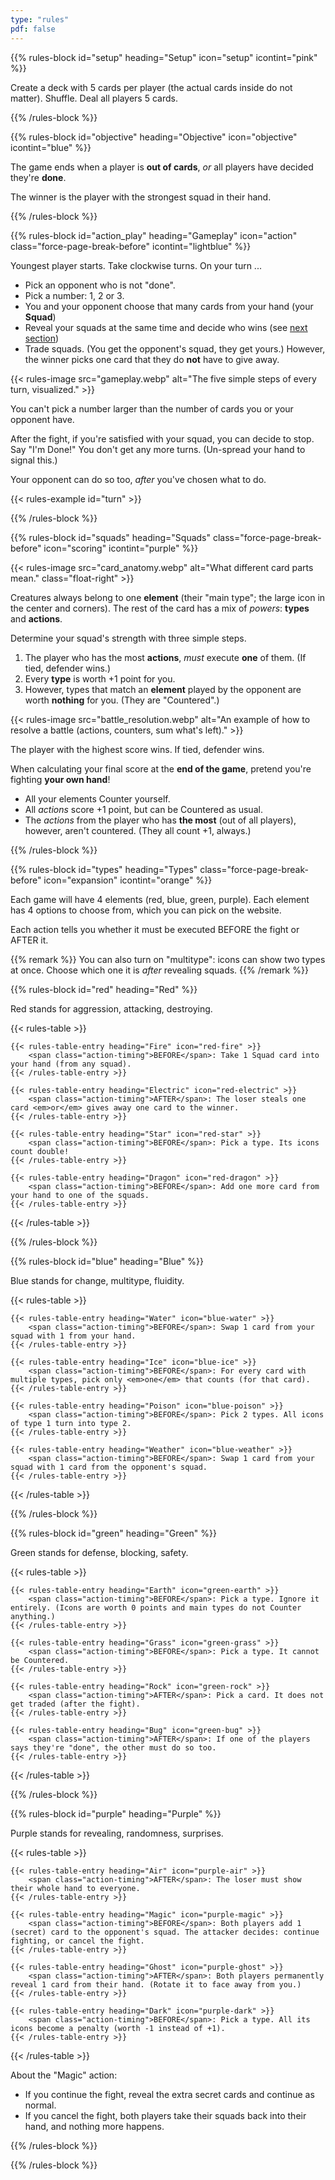 ```yaml
---
type: "rules"
pdf: false
---
```


{{% rules-block id="setup" heading="Setup" icon="setup" icontint="pink" %}}

Create a deck with 5 cards per player (the actual cards inside do not matter). Shuffle. Deal all players 5 cards.

{{% /rules-block %}}

{{% rules-block id="objective" heading="Objective" icon="objective" icontint="blue" %}}

The game ends when a player is **out of cards**, _or_ all players have decided they're **done**.

The winner is the player with the strongest squad in their hand.

{{% /rules-block %}}

{{% rules-block id="action_play" heading="Gameplay" icon="action" class="force-page-break-before" icontint="lightblue" %}}

Youngest player starts. Take clockwise turns. On your turn ...

* Pick an opponent who is not "done".
* Pick a number: 1, 2 or 3.
* You and your opponent choose that many cards from your hand (your **Squad**)
* Reveal your squads at the same time and decide who wins (see [next section](#squads))
* Trade squads. (You get the opponent's squad, they get yours.) However, the winner picks one card that they do **not** have to give away.

{{< rules-image src="gameplay.webp" alt="The five simple steps of every turn, visualized." >}}

You can't pick a number larger than the number of cards you or your opponent have. 

After the fight, if you're satisfied with your squad, you can decide to stop. Say "I'm Done!" You don't get any more turns. (Un-spread your hand to signal this.)

Your opponent can do so too, _after_ you've chosen what to do.

{{< rules-example id="turn" >}}

{{% /rules-block %}}

{{% rules-block id="squads" heading="Squads" class="force-page-break-before" icon="scoring" icontint="purple" %}}

{{< rules-image src="card_anatomy.webp" alt="What different card parts mean." class="float-right" >}}

Creatures always belong to one **element** (their "main type"; the large icon in the center and corners). The rest of the card has a mix of _powers_: **types** and **actions**.

Determine your squad's strength with three simple steps.

1. The player who has the most **actions**, _must_ execute **one** of them. (If tied, defender wins.)
2. Every **type** is worth +1 point for you.
3. However, types that match an **element** played by the opponent are worth **nothing** for you. (They are "Countered".)

{{< rules-image src="battle_resolution.webp" alt="An example of how to resolve a battle (actions, counters, sum what's left)." >}}

The player with the highest score wins. If tied, defender wins.

When calculating your final score at the **end of the game**, pretend you're fighting **your own hand**! 

* All your elements Counter yourself.
* All _actions_ score +1 point, but can be Countered as usual.
* The _actions_ from the player who has **the most** (out of all players), however, aren't countered. (They all count +1, always.)

{{% /rules-block %}}

{{% rules-block id="types" heading="Types" class="force-page-break-before" icon="expansion" icontint="orange" %}}

Each game will have 4 elements (red, blue, green, purple). Each element has 4 options to choose from, which you can pick on the website.

Each action tells you whether it must be executed BEFORE the fight or AFTER it.

{{% remark %}}
You can also turn on "multitype": icons can show two types at once. Choose which one it is _after_ revealing squads.
{{% /remark %}}

{{% rules-block id="red" heading="Red" %}}

Red stands for aggression, attacking, destroying.

{{< rules-table >}}
<!-- -->
    {{< rules-table-entry heading="Fire" icon="red-fire" >}}
        <span class="action-timing">BEFORE</span>: Take 1 Squad card into your hand (from any squad).
    {{< /rules-table-entry >}}
<!-- -->
    {{< rules-table-entry heading="Electric" icon="red-electric" >}}
        <span class="action-timing">AFTER</span>: The loser steals one card <em>or</em> gives away one card to the winner.
    {{< /rules-table-entry >}}
<!-- -->
    {{< rules-table-entry heading="Star" icon="red-star" >}}
        <span class="action-timing">BEFORE</span>: Pick a type. Its icons count double!
    {{< /rules-table-entry >}}
<!-- -->
    {{< rules-table-entry heading="Dragon" icon="red-dragon" >}}
        <span class="action-timing">BEFORE</span>: Add one more card from your hand to one of the squads.
    {{< /rules-table-entry >}}
{{< /rules-table >}}

{{% /rules-block %}}

{{% rules-block id="blue" heading="Blue" %}}

Blue stands for change, multitype, fluidity.

{{< rules-table >}}
<!-- -->
    {{< rules-table-entry heading="Water" icon="blue-water" >}}
        <span class="action-timing">BEFORE</span>: Swap 1 card from your squad with 1 from your hand.
    {{< /rules-table-entry >}}
<!-- -->
    {{< rules-table-entry heading="Ice" icon="blue-ice" >}}
        <span class="action-timing">BEFORE</span>: For every card with multiple types, pick only <em>one</em> that counts (for that card).
    {{< /rules-table-entry >}}
<!-- -->
    {{< rules-table-entry heading="Poison" icon="blue-poison" >}}
        <span class="action-timing">BEFORE</span>: Pick 2 types. All icons of type 1 turn into type 2.
    {{< /rules-table-entry >}}
<!-- -->
    {{< rules-table-entry heading="Weather" icon="blue-weather" >}}
        <span class="action-timing">BEFORE</span>: Swap 1 card from your squad with 1 card from the opponent's squad.
    {{< /rules-table-entry >}}
{{< /rules-table >}}

{{% /rules-block %}}

{{% rules-block id="green" heading="Green" %}}

Green stands for defense, blocking, safety.

{{< rules-table >}}
<!-- -->
    {{< rules-table-entry heading="Earth" icon="green-earth" >}}
        <span class="action-timing">BEFORE</span>: Pick a type. Ignore it entirely. (Icons are worth 0 points and main types do not Counter anything.)
    {{< /rules-table-entry >}}
<!-- -->
    {{< rules-table-entry heading="Grass" icon="green-grass" >}}
        <span class="action-timing">BEFORE</span>: Pick a type. It cannot be Countered.
    {{< /rules-table-entry >}}
<!-- -->
    {{< rules-table-entry heading="Rock" icon="green-rock" >}}
        <span class="action-timing">AFTER</span>: Pick a card. It does not get traded (after the fight).
    {{< /rules-table-entry >}}
<!-- -->
    {{< rules-table-entry heading="Bug" icon="green-bug" >}}
        <span class="action-timing">AFTER</span>: If one of the players says they're "done", the other must do so too.
    {{< /rules-table-entry >}}
{{< /rules-table >}}

{{% /rules-block %}}

{{% rules-block id="purple" heading="Purple" %}}

Purple stands for revealing, randomness, surprises.

{{< rules-table >}}
<!-- -->
    {{< rules-table-entry heading="Air" icon="purple-air" >}}
        <span class="action-timing">AFTER</span>: The loser must show their whole hand to everyone.
    {{< /rules-table-entry >}}
<!-- -->
    {{< rules-table-entry heading="Magic" icon="purple-magic" >}}
        <span class="action-timing">BEFORE</span>: Both players add 1 (secret) card to the opponent's squad. The attacker decides: continue fighting, or cancel the fight.
    {{< /rules-table-entry >}}
<!-- -->
    {{< rules-table-entry heading="Ghost" icon="purple-ghost" >}}
        <span class="action-timing">AFTER</span>: Both players permanently reveal 1 card from their hand. (Rotate it to face away from you.)
    {{< /rules-table-entry >}}
<!-- -->
    {{< rules-table-entry heading="Dark" icon="purple-dark" >}}
        <span class="action-timing">BEFORE</span>: Pick a type. All its icons become a penalty (worth -1 instead of +1).
    {{< /rules-table-entry >}}
{{< /rules-table >}}

About the "Magic" action:

* If you continue the fight, reveal the extra secret cards and continue as normal.
* If you cancel the fight, both players take their squads back into their hand, and nothing more happens.

{{% /rules-block %}}

{{% /rules-block %}}